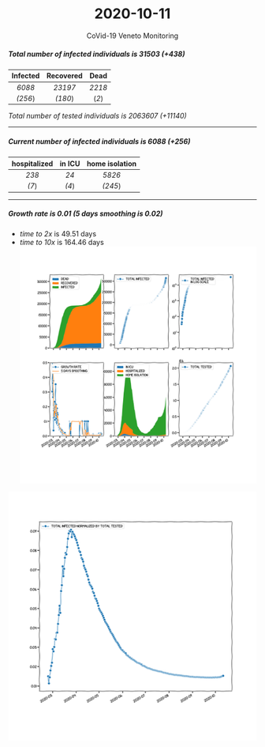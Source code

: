 <div align='center'>

# 2020-10-11
CoVid-19 Veneto Monitoring
</div>

##### Total number of infected individuals is 31503 (+438)
Infected | Recovered | Dead
:---: | :---: | :---:
*6088* | *23197* | *2218*
*(256*) | *(180*) | (*2*)

*Total number of tested individuals is 2063607 (+11140)*
***
##### Current number of infected individuals is 6088 (+256)
hospitalized | in ICU | home isolation
:---: | :---: | :---:
*238* |*24* |*5826*
*(7*) |*(4*) |*(245*)
***
##### Growth rate is 0.01 (5 days smoothing is 0.02)
- *time to 2x* is 49.51 days
- *time to 10x* is 164.46 days
![stats][stats]

![infected_normalized][infected_normalized]

[stats]: stats_Veneto.png
[infected_normalized]: infected_normalized_Veneto.png
